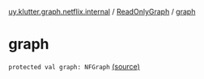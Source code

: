 [uy.klutter.graph.netflix.internal](../index.md) / [ReadOnlyGraph](index.md) / [graph](.)


# graph

`protected val graph: NFGraph` [(source)](https://github.com/kohesive/klutter/blob/master/netflix-graph-jdk6/src/main/kotlin/uy/klutter/graph/netflix/internal/Graph.kt#L28)


